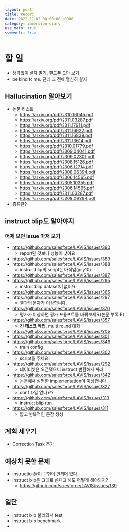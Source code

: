 ```yaml
---
layout: post
title: record
date: 2022-12-02 00:00:00 +0900
category: immersion-diary
use_math: true
comments: true
---
```


# 할 일 
- 생각없이 살지 말기, 핸드폰 그만 보기
- be kind to me. 근데 그 전에 열심히 살자

## Hallucination 알아보기
- 논문 리스트
  - https://arxiv.org/pdf/2310.16045.pdf
  - https://arxiv.org/pdf/2311.03287.pdf
  - https://arxiv.org/pdf/2311.17911.pdf
  - https://arxiv.org/pdf/2311.16922.pdf
  - https://arxiv.org/pdf/2311.16839.pdf
  - https://arxiv.org/pdf/2311.13614.pdf
  - https://arxiv.org/pdf/2310.01779.pdf
  - https://arxiv.org/pdf/2309.04041.pdf
  - https://arxiv.org/pdf/2309.02301.pdf
  - https://arxiv.org/pdf/2308.15126.pdf
  - https://arxiv.org/pdf/2308.12714.pdf
  - https://arxiv.org/pdf/2308.06394.pdf
  - https://arxiv.org/pdf/2306.14565.pdf
  - https://arxiv.org/pdf/2305.10355.pdf
  - https://arxiv.org/pdf/2306.14565.pdf
  - https://arxiv.org/pdf/2311.03287.pdf
  - https://arxiv.org/pdf/2308.06394.pdf
- 종류란?

## instruct blip도 알아야지

### 어제 보던 issue 마저 보기
- https://github.com/salesforce/LAVIS/issues/390
  - report된 것보다 성능이 낮아요.
- https://github.com/salesforce/LAVIS/issues/389
- https://github.com/salesforce/LAVIS/issues/388
  - instructblip의 script는 아직임(july10)
- https://github.com/salesforce/LAVIS/issues/387
- https://github.com/salesforce/LAVIS/issues/295
  - instructblip dataset이 없어요
- https://github.com/salesforce/LAVIS/issues/365
- https://github.com/salesforce/LAVIS/issues/297
  - 결과의 문자가 이상합니다.
- https://github.com/salesforce/LAVIS/issues/370
  - 평가가 이상하면 평가 프롬프트를 바꿔보세요(논문 부록 E)
- https://github.com/salesforce/LAVIS/issues/357
  - **긴 테스크 작업**, multi round 대화
- https://github.com/salesforce/LAVIS/issues/305
- https://github.com/salesforce/LAVIS/issues/301
- https://github.com/salesforce/LAVIS/issues/349
  - train config 
- https://github.com/salesforce/LAVIS/issues/302
  - script를 주세요!
- https://github.com/salesforce/LAVIS/issues/292
  - 데이터셋은 오픈됐으니 instruct 변환해서 써라
- https://github.com/salesforce/LAVIS/issues/342
  - 논문에서 설명한 implementation이 이상합니다
- https://github.com/salesforce/LAVIS/issues/327
  - conf 파일 없나요?
- https://github.com/salesforce/LAVIS/issues/313
  - instruct blip run
- https://github.com/salesforce/LAVIS/issues/311
  - 짧고 반복적인 문장 생성

## 계획 세우기
- Correction Task 추가
  
## 예상치 못한 문제
- instruction들이 구현이 안되어 있다.
- instruct blip은 그대로 쓴다고 해도 어떻게 해야되지?
  - https://github.com/salesforce/LAVIS/issues/139

## 일단
- instruct blip 불러와서 test
- instruct blip benchmark
- 